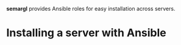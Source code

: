 **semargl** provides Ansible roles for easy installation across servers.

# Installing a server with Ansible